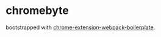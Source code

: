 # chromebyte

 bootstrapped with [chrome-extension-webpack-boilerplate](https://github.com/samuelsimoes/chrome-extension-webpack-boilerplate/tree/react).
